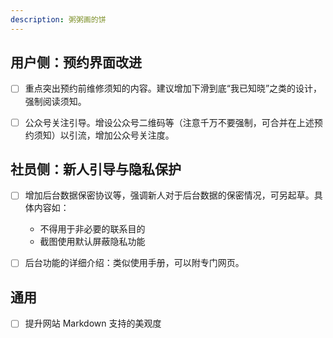 ```yaml
---
description: 粥粥画的饼
---
```


## 用户侧：预约界面改进

- [ ] 重点突出预约前维修须知的内容。建议增加下滑到底“我已知晓”之类的设计，强制阅读须知。

- [ ] 公众号关注引导。增设公众号二维码等（注意千万不要强制，可合并在上述预约须知）以引流，增加公众号关注度。

## 社员侧：新人引导与隐私保护

- [ ] 增加后台数据保密协议等，强调新人对于后台数据的保密情况，可另起草。具体内容如：

  - 不得用于非必要的联系目的
  - 截图使用默认屏蔽隐私功能

- [ ] 后台功能的详细介绍：类似使用手册，可以附专门网页。

## 通用

- [ ] 提升网站 Markdown 支持的美观度
